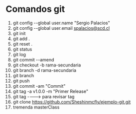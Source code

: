 # Comandos git

1. git config --global user.name "Sergio Palacios"
2. git config --global user.email spalacios@scd.cl
3. git init
4. git add .
5. git reset .
6. git status
7. git log
8. git commit --amend
9. git checkout -b rama-secundaria
10. git branch -d rama-secundaria
11. git branch
12. git push
13. git commit -am "Commit"
14. git tag -a v1.0.0 -m "Primer Release"
15. git tag ----> para revisar tag
16. git clone https://github.com/Sheshinmcfly/ejemplo-git.git
17. tremenda masterClass